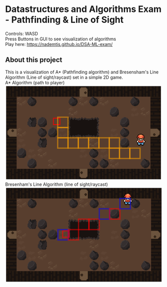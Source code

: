 
# Datastructures and Algorithms Exam - Pathfinding & Line of Sight

Controls: WASD  
Press Buttons in GUI to see visualization of algorithms  
Play here: https://nademtis.github.io/DSA-ML-exam/  

## About this project
This is a visualization of A* (Pathfinding algorithm) and Bresensham's Line Algorithm (Line of sight/raycast) set in a simple 2D game.  
A\* Algorithm (path to player)  
![Screenshot 1](images/AstarScreenShot.png)  
Bresenham's Line Algorithm (line of sight/raycast)  
![Screenshot 1](images/BLAScreenShot.png)  
